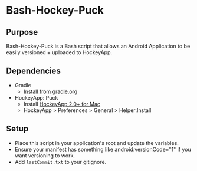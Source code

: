 Bash-Hockey-Puck
================

Purpose
-------

Bash-Hockey-Puck is a Bash script that allows an Android Application to be easily versioned + uploaded to HockeyApp.

Dependencies
------------
 
- Gradle 
  * [Install from gradle.org](http://www.gradle.org/installation) 
- HockeyApp: Puck 
  * Install [HockeyApp 2.0+ for Mac](http://hockeyapp.net/releases/mac/)
  * HockeyApp > Preferences > General > Helper:Install 

Setup
-----

- Place this script in your application's root and update the variables.
- Ensure your manifest has something like android:versionCode="1" if you want versioning to work.
- Add ```lastCommit.txt``` to your gitignore.